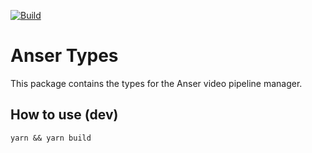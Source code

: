 [![Build](https://github.com/anser-tv/anser-types/workflows/Node%20CI/badge.svg)](https://github.com/anser-tv/anser-types/actions)

# Anser Types

This package contains the types for the Anser video pipeline manager.

## How to use (dev)

`yarn && yarn build`
